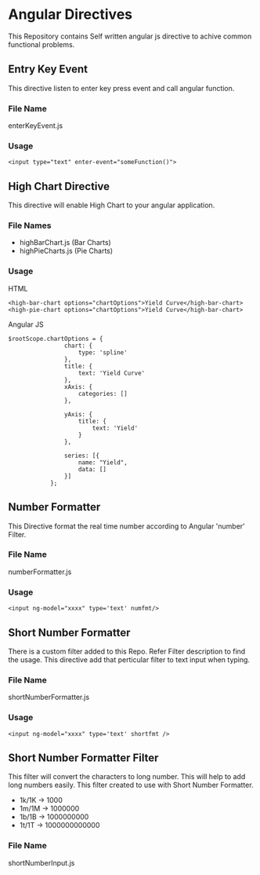 # Angular Directives

This Repository contains Self written angular js directive to achive
common functional problems. 

## Entry Key Event

This directive listen to enter key press event and 
call angular function. 

### File Name 
enterKeyEvent.js

### Usage
```
<input type="text" enter-event="someFunction()"> 
```

## High Chart Directive

This directive will enable High Chart to your angular application.

### File Names
* highBarChart.js (Bar Charts)
* highPieCharts.js (Pie Charts)

### Usage
HTML
```
<high-bar-chart options="chartOptions">Yield Curve</high-bar-chart>
<high-pie-chart options="chartOptions">Yield Curve</high-bar-chart>
```
Angular JS
```
$rootScope.chartOptions = {
                chart: {
                    type: 'spline'
                },
                title: {
                    text: 'Yield Curve'
                },
                xAxis: {
                    categories: []
                },

                yAxis: {
                    title: {
                        text: 'Yield'
                    }
                },

                series: [{
                    name: "Yield",
                    data: []
                }]
            };
```
## Number Formatter

This Directive format the real time number according to Angular 'number' 
 Filter. 

### File Name 
numberFormatter.js

### Usage
```
<input ng-model="xxxx" type='text' numfmt/> 
```
## Short Number Formatter

There is a custom filter added to this Repo. Refer Filter description 
to find the usage. This directive add that perticular filter to text
input when typing. 

### File Name 
shortNumberFormatter.js

### Usage
```
<input ng-model="xxxx" type='text' shortfmt /> 
```

## Short Number Formatter Filter

This filter will convert the characters to long number. This will help
to add long numbers easily. This filter created to use with Short
Number Formatter. 
* 1k/1K -> 1000
* 1m/1M -> 1000000
* 1b/1B -> 1000000000
* 1t/1T -> 1000000000000

### File Name 
shortNumberInput.js

